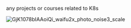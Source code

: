 any projects or courses related to K8s

![GjK1078bIAAoiQi_waifu2x_photo_noise3_scale](https://github.com/user-attachments/assets/4c4e21e9-760c-40fa-b1e9-6befce995b3c)
